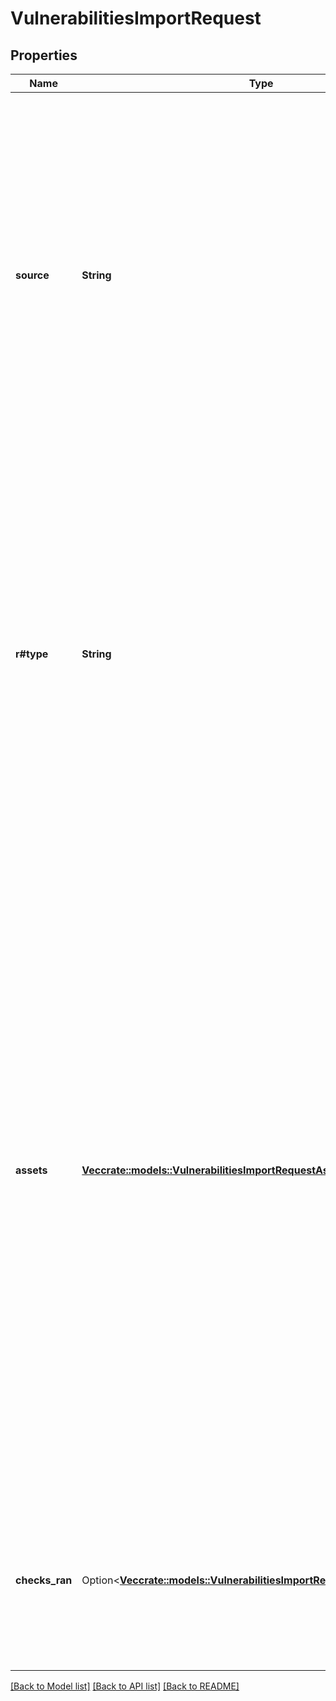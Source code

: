 # VulnerabilitiesImportRequest

## Properties

Name | Type | Description | Notes
------------ | ------------- | ------------- | -------------
**source** | **String** | The source of the scan that generated the vulnerability data. If you want to categorize the imported vulnerabilities in the same way that Tenable.io categorizes vulnerabilities detected in scans it manages, use the following values:   - security_center—A Nessus scan identified the vulnerabilities you want to import. Use this value for all Nessus scans, regardless of the scan manager (Tenable.io, SecurityCenter, or Nessus Manager). | 
**r#type** | **String** | The type of scan that identified the vulnerabilities you want to import. If you want to categorize the imported vulnerabilities in the same way that Tenable.io categorizes vulnerabilities detected in scans it manages, use the following values:   - vm—A Vulnerability Management scan identified the vulnerabilities.  - was—A Web Application Scanning scan identified the vulnerabilities.  - pc—A scan of a personal computer identified the vulnerabilities. | 
**assets** | [**Vec<crate::models::VulnerabilitiesImportRequestAssetsInner>**](vulnerabilities_import_request_assets_inner.md) | An array of asset objects with vulnerabilities information. A valid asset record requires at least one valid network_interface object.  **Note:** Tenable.io supports a maximum of 50 individual asset objects per request message. In addition, because Tenable.io supports a total size limit of 15 MB for the request message, you may want to limit the number of asset objects you include in an individual request, depending on the number of vulnerabilities identified on the assets and the size of the related vulnerability output.  **Note:** This endpoint does not support the network_id attribute in asset objects for import. Tenable.io automatically assigns imported assets to the default network object. For more information about network objects, see [Manage Networks](doc:manage-networks-tio). | 
**checks_ran** | Option<[**Vec<crate::models::VulnerabilitiesImportRequestChecksRanInner>**](vulnerabilities_import_request_checks_ran_inner.md)> | An array of objects, each representing a check that the scan used to detect the vulnerabilities you are importing. This parameter supports Tenable plugin checks only. For more information, see [Plugins](https://www.tenable.com/plugins). | [optional]

[[Back to Model list]](../README.md#documentation-for-models) [[Back to API list]](../README.md#documentation-for-api-endpoints) [[Back to README]](../README.md)


